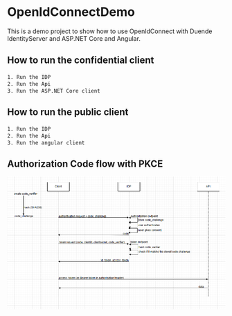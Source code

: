 # OpenIdConnectDemo

This is a demo project to show how to use OpenIdConnect with Duende IdentityServer and ASP.NET Core and Angular.

## How to run the confidential client
	1. Run the IDP
	2. Run the Api
	3. Run the ASP.NET Core client

## How to run the public client
	1. Run the IDP
	2. Run the Api
	3. Run the angular client

## Authorization Code flow with PKCE



![screenshot](authorization_code_flow.png)
